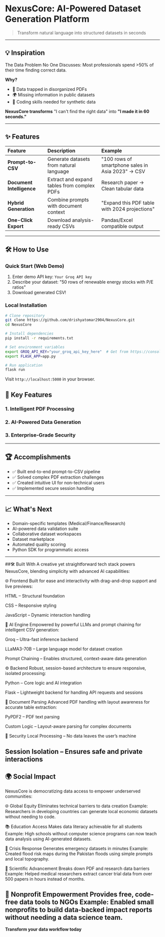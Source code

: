 # NexusCore: AI-Powered Dataset Generation Platform


> Transform natural language into structured datasets in seconds

-----

## 💡 Inspiration

The Data Problem No One Discusses: Most professionals spend \>50% of their time finding correct data.

**Why?**

  * 📄 Data trapped in disorganized PDFs
  * 🌍 Missing information in public datasets
  * 🧪 Coding skills needed for synthetic data

**NexusCore transforms** "I can't find the right data" into **"I made it in 60 seconds."**

-----

## ✨ Features

| Feature               | Description                                       | Example                                                |
| :-------------------- | :------------------------------------------------ | :----------------------------------------------------- |
| **Prompt-to-CSV** | Generate datasets from natural language           | "100 rows of smartphone sales in Asia 2023" → CSV      |
| **Document Intelligence** | Extract and expand tables from complex PDFs       | Research paper → Clean tabular data                    |
| **Hybrid Generation** | Combine prompts with document context             | "Expand this PDF table with 2024 projections"          |
| **One-Click Export** | Download analysis-ready CSVs                      | Pandas/Excel compatible output                         |

-----

## 🛠️ How to Use

### Quick Start (Web Demo)

1.  Enter demo API key: `Your Groq API key`
2.  Describe your dataset: "50 rows of renewable energy stocks with P/E ratios"
3.  Download generated CSV\!

### Local Installation

```bash
# Clone repository
git clone https://github.com/drishyatomar2904/NexusCore.git
cd NexusCore

# Install dependencies
pip install -r requirements.txt

# Set environment variables
export GROQ_API_KEY="your_groq_api_key_here"  # Get from https://console.groq.com
export FLASK_APP=app.py

# Run application
flask run
```

Visit `http://localhost:5000` in your browser.


## 🌟 Key Features

### 1\. Intelligent PDF Processing

### 2\. AI-Powered Data Generation

### 3\. Enterprise-Grade Security
-----

## 🏆 Accomplishments

  * ✅ Built end-to-end prompt-to-CSV pipeline
  * ✅ Solved complex PDF extraction challenges
  * ✅ Created intuitive UI for non-technical users
  * ✅ Implemented secure session handling

-----

## 📈 What's Next

  *  Domain-specific templates (Medical/Finance/Research)
  *  AI-powered data validation suite
  *  Collaborative dataset workspaces
  * Dataset marketplace
  * Automated quality scoring
  * Python SDK for programmatic access

-----

##🛠 Built With
A creative yet straightforward tech stack powers NexusCore, blending simplicity with advanced AI capabilities:

🌐 Frontend
Built for ease and interactivity with drag-and-drop support and live previews:

HTML – Structural foundation

CSS – Responsive styling

JavaScript – Dynamic interaction handling

🧠 AI Engine
Empowered by powerful LLMs and prompt chaining for intelligent CSV generation:

Groq – Ultra-fast inference backend

LLaMA3-70B – Large language model for dataset creation

Prompt Chaining – Enables structured, context-aware data generation

⚙️ Backend
Robust, session-based architecture to ensure responsive, isolated processing:

Python – Core logic and AI integration

Flask – Lightweight backend for handling API requests and sessions

📄 Document Parsing
Advanced PDF handling with layout awareness for accurate table extraction:

PyPDF2 – PDF text parsing

Custom Logic – Layout-aware parsing for complex documents

🔐 Security
Local Processing – No data leaves the user’s machine

Session Isolation – Ensures safe and private interactions
-----

## 🌍 Social Impact
NexusCore is democratizing data access to empower underserved communities:

🌐 Global Equity
Eliminates technical barriers to data creation
Example: Researchers in developing countries can generate local economic datasets without needing to code.

📚 Education Access
Makes data literacy achievable for all students
Example: High schools without computer science programs can now teach data analysis using AI-generated datasets.

🚨 Crisis Response
Generates emergency datasets in minutes
Example: Created flood risk maps during the Pakistan floods using simple prompts and local topography.

🧬 Scientific Advancement
Breaks down PDF and research data barriers
Example: Helped medical researchers extract cancer trial data from over 500 papers in hours instead of months.

💖 Nonprofit Empowerment
Provides free, code-free data tools to NGOs
Example: Enabled small nonprofits to build data-backed impact reports without needing a data science team.
-----

**Transform your data workflow today**
